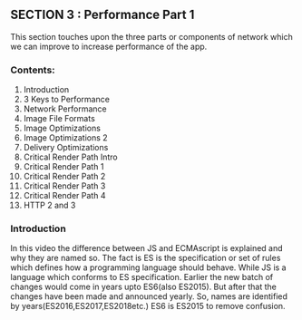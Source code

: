 ## SECTION 3 : Performance Part 1  
This section touches upon the three parts or components of network which we can improve to increase performance of the app.

### Contents:
1. Introduction
2. 3 Keys to Performance
3. Network Performance
4. Image File Formats
5. Image Optimizations
6. Image Optimizations 2
7. Delivery Optimizations
8. Critical Render Path Intro
9. Critical Render Path 1
10. Critical Render Path 2
11. Critical Render Path 3
12. Critical Render Path 4
13. HTTP 2 and 3

### Introduction

In this video the difference between JS and ECMAscript is explained and why they are named so. The fact is ES is the specification or set of rules which defines how a programming language should behave. While JS is a language which conforms to ES specification. Earlier the new batch of changes would come in years upto ES6(also ES2015). But after that the changes have been made and announced yearly. So, names are identified by years(ES2016,ES2017,ES2018etc.) ES6 is ES2015 to remove confusion.
